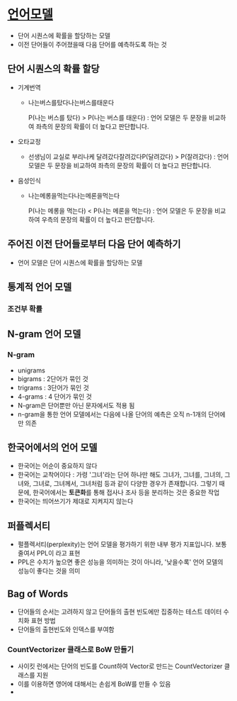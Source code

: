 # [언어모델](https://wikidocs.net/21668)

- 단어 시퀀스에 확률을 할당하는 모델
- 이전 단어들이 주어졌을때 다음 단어를 예측하도록 하는 것

## 단어 시퀀스의 확률 할당

- 기계번역

  - 나는버스를탔다나는버스를태운다

    P(나는 버스를 탔다) > P(나는 버스를 태운다)
    : 언어 모델은 두 문장을 비교하여 좌측의 문장의 확률이 더 높다고 판단합니다.

- 오타교정

  - 선생님이 교실로 부리나케
    달려갔다잘려갔다P(달려갔다) > P(잘려갔다)
    : 언어 모델은 두 문장을 비교하여 좌측의 문장의 확률이 더 높다고 판단합니다.

- 음성인식

  - 나는메롱을먹는다나는메론을먹는다

    P(나는 메롱을 먹는다) < P(나는 메론을 먹는다)
    : 언어 모델은 두 문장을 비교하여 우측의 문장의 확률이 더 높다고 판단합니다.

## 주어진 이전 단어들로부터 다음 단어 예측하기

- 언어 모델은 단어 시퀀스에 확률을 할당하는 모델



## 통계적 언어 모델

### 조건부 확률



## N-gram 언어 모델

### N-gram

- unigrams
- bigrams : 2단어가 묶인 것
- trigrams : 3단어가 묶인 것
- 4-grams : 4 단어가 묶인 것
- N-gram은 단어뿐만 아닌 문자에서도 적용 됨
- n-gram을 통한 언어 모델에서는 다음에 나올 단어의 예측은 오직 n-1개의 단어에만 의존



## 한국어에서의 언어 모델

- 한국어는 어순이 중요하지 않다
- 한국어는 교착어이다 : 가령 '그녀'라는 단어 하나만 해도 그녀가, 그녀를, 그녀의, 그녀와, 그녀로, 그녀께서, 그녀처럼 등과 같이 다양한 경우가 존재합니다. 그렇기 때문에, 한국어에서는 **토큰화**를 통해 접사나 조사 등을 분리하는 것은 중요한 작업
- 한국어는 띄어쓰기가 제대로 지켜지지 않는다



## 퍼플렉서티

- 펄플렉서티(perplexity)는 언어 모델을 평가하기 위한 내부 평가 지표입니다. 보통 줄여서 PPL이 라고 표현
- PPL은 수치가 높으면 좋은 성능을 의미하는 것이 아니라, '낮을수록' 언어 모델의 성능이 좋다는 것을 의미



## Bag of Words

- 단어들의 순서는 고려하지 않고 단어들의 출현 빈도에만 집중하는 테스트 데이터 수치화 표현 방법
- 단어들의 출현빈도와 인덱스를 부여함

### CountVectorizer 클래스로 BoW 만들기

- 사이킷 런에서는 단어의 빈도를 Count하여 Vector로 만드는 CountVectorizer 클래스를 지원
- 이를 이용하면 영어에 대해서는 손쉽게 BoW를 만들 수 있음
- 

